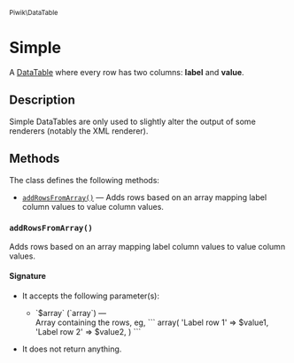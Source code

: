 <small>Piwik\DataTable</small>

Simple
======

A [DataTable](/api-reference/Piwik/DataTable) where every row has two columns: **label** and **value**.

Description
-----------

Simple DataTables are only used to slightly alter the output of some renderers
(notably the XML renderer).

Methods
-------

The class defines the following methods:

- [`addRowsFromArray()`](#addrowsfromarray) &mdash; Adds rows based on an array mapping label column values to value column values.

<a name="addrowsfromarray" id="addrowsfromarray"></a>
<a name="addRowsFromArray" id="addRowsFromArray"></a>
### `addRowsFromArray()`

Adds rows based on an array mapping label column values to value column values.

#### Signature

-  It accepts the following parameter(s):

   <ul>
   <li>
      <div markdown="1" class="parameter">
      `$array` (`array`) &mdash;

      <div markdown="1" class="param-desc"> Array containing the rows, eg, ``` array( 'Label row 1' => $value1, 'Label row 2' => $value2, ) ```</div>

      <div style="clear:both;"/>

      </div>
   </li>
   </ul>
- It does not return anything.

